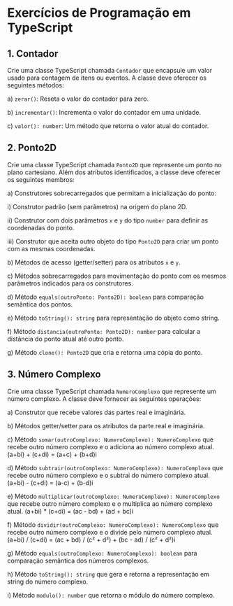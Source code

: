 # Exercícios de Programação em TypeScript

## 1. Contador

Crie uma classe TypeScript chamada `Contador` que encapsule um valor usado para contagem de itens ou eventos. A classe deve oferecer os seguintes métodos:

a) `zerar()`: Reseta o valor do contador para zero.

b) `incrementar()`: Incrementa o valor do contador em uma unidade.

c) `valor(): number`: Um método que retorna o valor atual do contador.

## 2. Ponto2D

Crie uma classe TypeScript chamada `Ponto2D` que represente um ponto no plano cartesiano. Além dos atributos identificados, a classe deve oferecer os seguintes membros:

a) Construtores sobrecarregados que permitam a inicialização do ponto:

i) Construtor padrão (sem parâmetros) na origem do plano 2D.

ii) Construtor com dois parâmetros `x` e `y` do tipo `number` para definir as coordenadas do ponto.

iii) Construtor que aceita outro objeto do tipo `Ponto2D` para criar um ponto com as mesmas coordenadas.

b) Métodos de acesso (getter/setter) para os atributos `x` e `y`.

c) Métodos sobrecarregados para movimentação do ponto com os mesmos parâmetros indicados para os construtores.

d) Método `equals(outroPonto: Ponto2D): boolean` para comparação semântica dos pontos.

e) Método `toString(): string` para representação do objeto como string.

f) Método `distancia(outroPonto: Ponto2D): number` para calcular a distância do ponto atual até outro ponto.

g) Método `clone(): Ponto2D` que cria e retorna uma cópia do ponto.

## 3. Número Complexo

Crie uma classe TypeScript chamada `NumeroComplexo` que represente um número complexo. A classe deve fornecer as seguintes operações:

a) Construtor que recebe valores das partes real e imaginária.

b) Métodos getter/setter para os atributos da parte real e imaginária.

c) Método `somar(outroComplexo: NumeroComplexo): NumeroComplexo` que recebe outro número complexo e o adiciona ao número complexo atual. (a+bi) + (c+di) = (a+c) + (b+d)i

d) Método `subtrair(outroComplexo: NumeroComplexo): NumeroComplexo` que recebe outro número complexo e o subtrai do número complexo atual. (a+bi) - (c+di) = (a-c) + (b-d)i

e) Método `multiplicar(outroComplexo: NumeroComplexo): NumeroComplexo` que recebe outro número complexo e o multiplica ao número complexo atual. (a+bi) * (c+di) = (ac - bd) + (ad + bc)i

f) Método `dividir(outroComplexo: NumeroComplexo): NumeroComplexo` que recebe outro número complexo e o divide pelo número complexo atual. (a+bi) / (c+di) = 
(ac + bd) / (c² + d²) 
+ 
(bc - ad) / (c² + d²)i

g) Método `equals(outroComplexo: NumeroComplexo): boolean` para comparação semântica dos números complexos.

h) Método `toString(): string` que gera e retorna a representação em string do número complexo.

i) Método `modulo(): number` que retorna o módulo do número complexo.

